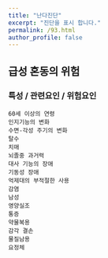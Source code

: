 ```yaml
---
title: "난다진단"
excerpt: "진단을 표시 합니다."
permalink: /93.html
author_profile: false
---
```

## 급성 혼동의 위험



### 특성 / 관련요인 / 위험요인

>                
    
    60세 이상의 연령
    인지기능의 변화
    수면-각성 주기의 변화
    탈수
    치매
    뇌졸중 과거력
    대사 기능의 장애
    기동성 장애
    억제대의 부적절한 사용
    감염
    남성
    영양실조
    통증
    약물복용
    감각 결손
    물질남용
    요정체
